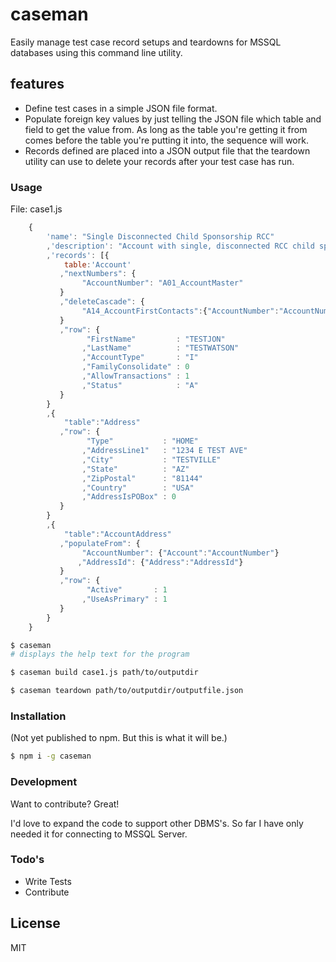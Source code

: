 # caseman

Easily manage test case record setups and teardowns for MSSQL databases using this command line utility.

## features

  - Define test cases in a simple JSON file format.
  - Populate foreign key values by just telling the JSON file which table and field to get the value from. As long as the table you're getting it from comes before the table you're putting it into, the sequence will work.
  - Records defined are placed into a JSON output file that the teardown utility can use to delete your records after your test case has run.

### Usage

File: case1.js
```javascript
    {
        'name': "Single Disconnected Child Sponsorship RCC"
        ,'description': "Account with single, disconnected RCC child sponsorship."
        ,'records': [{
            table:'Account'
           ,"nextNumbers": {
                "AccountNumber": "A01_AccountMaster"
           }
           ,"deleteCascade": {
                "A14_AccountFirstContacts":{"AccountNumber":"AccountNumber"}
           }
           ,"row": {
                 "FirstName"         : "TESTJON"
                ,"LastName"          : "TESTWATSON"
                ,"AccountType"       : "I"
                ,"FamilyConsolidate" : 0
                ,"AllowTransactions" : 1
                ,"Status"            : "A"
           }
        }
        ,{
            "table":"Address"
           ,"row": {
                 "Type"           : "HOME"
                ,"AddressLine1"   : "1234 E TEST AVE"
                ,"City"           : "TESTVILLE"
                ,"State"          : "AZ"
                ,"ZipPostal"      : "81144"
                ,"Country"        : "USA"
                ,"AddressIsPOBox" : 0
           }
        }
        ,{
            "table":"AccountAddress"
           ,"populateFrom": {
                "AccountNumber": {"Account":"AccountNumber"}
               ,"AddressId": {"Address":"AddressId"}
           }
           ,"row": {
                 "Active"       : 1
                ,"UseAsPrimary" : 1
           }
        }
    }
```

```sh
$ caseman
# displays the help text for the program
```

```sh
$ caseman build case1.js path/to/outputdir
```

```sh
$ caseman teardown path/to/outputdir/outputfile.json
```


### Installation

(Not yet published to npm. But this is what it will be.)
```sh
$ npm i -g caseman
```

### Development

Want to contribute? Great!

I'd love to expand the code to support other DBMS's. So far I have only needed it for connecting to MSSQL Server.

### Todo's

 - Write Tests
 - Contribute

License
----

MIT


